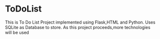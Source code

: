 # ToDoList

This is To Do List Project implemented using Flask,HTML and Python.
Uses SQLite as Database to store.
As this project proceeds,more technologies will be used
